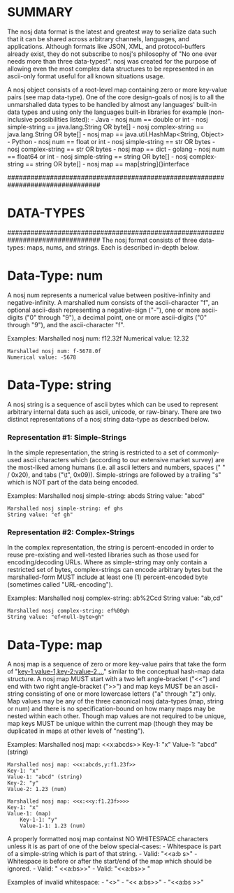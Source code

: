 # SUMMARY
The nosj data format is the latest and greatest way to serialize data such that it can be shared across arbitrary channels, languages, and applications.
Although formats like JSON, XML, and protocol-buffers already exist, they do
not subscribe to nosj's philosophy of "No one ever needs more than three
data-types!". nosj was created for the purpose of allowing even the most
complex data structures to be represented in an ascii-only format useful for
all known situations usage.

A nosj object consists of a root-level map containing zero or more key-value
pairs (see map data-type). One of the core design-goals of nosj is to all the
unmarshalled data types to be handled by almost any languages' built-in data
types and using only the languages built-in libraries for example
(non-inclusive possibilities listed):
	- Java
		- nosj num == double or int
		- nosj simple-string == java.lang.String OR byte[]
		- nosj complex-string == java.lang.String OR byte[]
		- nosj map == java.util.HashMap<String, Object>
	- Python
		- nosj num == float or int
		- nosj simple-string == str OR bytes
		- nosj complex-string == str OR bytes
		- nosj map == dict
	- golang
		- nosj num == float64 or int
		- nosj simple-string == string OR byte[]
		- nosj complex-string == string OR byte[]
		- nosj map == map[string]{}interface

################################################################################
# DATA-TYPES
################################################################################
The nosj format consists of three data-types: maps, nums, and strings. Each is
described in-depth below.

# Data-Type: num
A nosj num represents a numerical value between positive-infinity and
negative-infinity. A marshalled num consists of the ascii-character "f", an
optional ascii-dash representing a negative-sign ("-"), one or more
ascii-digits ("0" through "9"), a decimal point, one or more ascii-digits ("0"
through "9"), and the ascii-character "f".

Examples:
    Marshalled nosj num: f12.32f
    Numerical value: 12.32

    Marshalled nosj num: f-5678.0f
    Numerical value: -5678

# Data-Type: string
A nosj string is a sequence of ascii bytes which can be used to represent
arbitrary internal data such as ascii, unicode, or raw-binary. There are two
distinct representations of a nosj string data-type as described below.

### Representation #1: Simple-Strings
In the simple representation, the string is restricted to a set of
commonly-used ascii characters which (according to our extensive market survey)
are the most-liked among humans (i.e. all ascii letters and numbers, spaces ("
" / 0x20), and tabs ("\t", 0x09)). Simple-strings are followed by a trailing
"s" which is NOT part of the data being encoded.

Examples:
    Marshalled nosj simple-string: abcds
    String value: "abcd"

    Marshalled nosj simple-string: ef ghs
    String value: "ef gh"

### Representation #2: Complex-Strings
In the complex representation, the string is percent-encoded in order to reuse
pre-existing and well-tested libraries such as those used for encoding/decoding
URLs. Where as simple-string may only contain a restricted set of bytes,
complex-strings can encode arbitrary bytes but the marshalled-form MUST include
at least one (1) percent-encoded byte (sometimes called "URL-encoding").

Examples:
    Marshalled nosj complex-string: ab%2Ccd
    String value: "ab,cd"

    Marshalled nosj complex-string: ef%00gh
    String value: "ef<null-byte>gh"

# Data-Type: map
A nosj map is a sequence of zero or more key-value pairs that take the form of
"<key-1:value-1,key-2:value-2,...>" similar to the conceptual hash-map data
structure. A nosj map MUST start with a two left angle-bracket ("<<") and end
with two right angle-bracket (">>") and map keys MUST be an ascii-string
consisting of one or more lowercase letters ("a" through "z") only. Map values
may be any of the three canonical nosj data-types (map, string or num) and
there is no specification-bound on how many maps may be nested within each
other. Though map values are not required to be unique, map keys MUST be unique
within the current map (though they may be duplicated in maps at other levels
of "nesting").

Examples:
    Marshalled nosj map: <<x:abcds>>
    Key-1: "x"
    Value-1: "abcd" (string)

    Marshalled nosj map: <<x:abcds,y:f1.23f>>
    Key-1: "x"
    Value-1: "abcd" (string)
    Key-2: "y"
    Value-2: 1.23 (num)

    Marshalled nosj map: <<x:<<y:f1.23f>>>>
    Key-1: "x"
    Value-1: (map)
        Key-1-1: "y"
        Value-1-1: 1.23 (num)

A properly formatted nosj map containst NO WHITESPACE characters unless it is
as part of one of the below special-cases:
	- Whitespace is part of a simple-string which is part of that string.
		- Valid: "<<a:b s>"
	- Whitespace is before or after the start/end of the map which should be
	  ignored.
		- Valid: "      <<a:bs>>"
		- Valid: "<<a:bs>>     "

Examples of invalid whitespace:
		- "<<a :bs>>"
		- "<< a:bs>>"
		- "<<a:bs >>"
